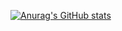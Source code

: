 [![Anurag's GitHub stats](https://github-readme-stats.vercel.app/api?username=kihyuny)](https://github.com/anuraghazra/github-readme-stats)